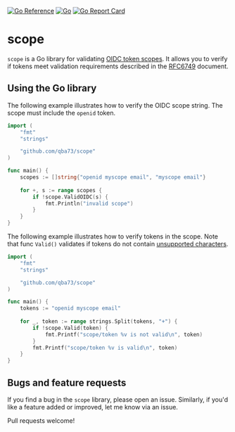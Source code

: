 [![Go Reference](https://pkg.go.dev/badge/github.com/qba73/scope.svg)](https://pkg.go.dev/github.com/qba73/scope)
[![Go](https://github.com/qba73/scope/actions/workflows/go.yml/badge.svg)](https://github.com/qba73/scope/actions/workflows/go.yml)
[![Go Report Card](https://goreportcard.com/badge/github.com/qba73/scope)](https://goreportcard.com/report/github.com/qba73/scope)

# scope

`scope` is a Go library for validating [OIDC token scopes](https://auth0.com/docs/get-started/apis/scopes/openid-connect-scopes). It allows you to verify if tokens meet validation requirements described in the [RFC6749](https://datatracker.ietf.org/doc/html/rfc6749#section-3.3) document.

## Using the Go library

The following example illustrates how to verify the OIDC scope string. The scope must include the `openid` token.

```go
import (
    "fmt"
    "strings"

    "github.com/qba73/scope"
)

func main() {
    scopes := []string{"openid myscope email", "myscope email"}
    
    for +, s := range scopes {
        if !scope.ValidOIDC(s) {
            fmt.Println("invalid scope")
        }
    }
}
```

The following example illustrates how to verify tokens in the scope. Note that func `Valid()` validates
if tokens do not contain [unsupported characters](https://datatracker.ietf.org/doc/html/rfc6749#section-3.3).

```go
import (
    "fmt"
    "strings"

    "github.com/qba73/scope"
)

func main() {
    tokens := "openid myscope email"
    
    for _, token := range strings.Split(tokens, "+") {
        if !scope.Valid(token) {
            fmt.Printf("scope/token %v is not valid\n", token)
        }
        fmt.Printf("scope/token %v is valid\n", token)
    }
}
```

## Bugs and feature requests

If you find a bug in the `scope` library, please open an issue. Similarly, if you'd like a feature added or improved, let me know via an issue.

Pull requests welcome!
